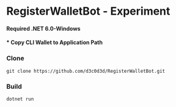 # RegisterWalletBot - Experiment

#### Required .NET 6.0-Windows
#### * Copy CLI Wallet to Application Path

### Clone
```
git clone https://github.com/d3c0d3d/RegisterWalletBot.git
```

### Build
```
dotnet run
```
